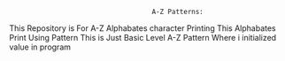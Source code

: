 

                                        A-Z Patterns:
This Repository is For  A-Z Alphabates character Printing
This Alphabates Print Using Pattern 
This is Just Basic Level A-Z Pattern Where i initialized value in program

